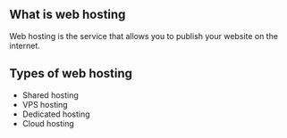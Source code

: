 ## What is web hosting

Web hosting is the service that allows you to publish your website on the internet.

## Types of web hosting

- Shared hosting
- VPS hosting
- Dedicated hosting
- Cloud hosting
